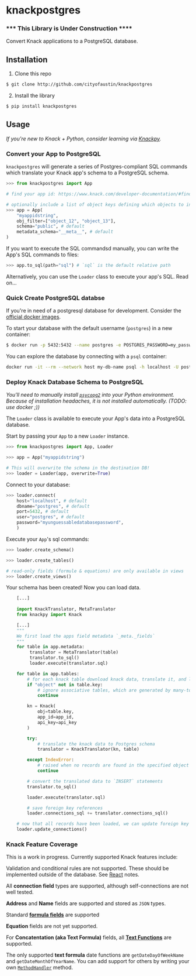 # knackpostgres

### *** This Library is Under Construction ****

Convert Knack applications to a PostgreSQL database.

## Installation

1. Clone this repo

```bash
$ git clone http://github.com/cityofaustin/knackpostgres
```

2. Install the library

```bash
$ pip install knackpostgres
```

## Usage

*If you're new to Knack + Python, consider learning via [Knackpy](https://github.com/cityofaustin/knackpy).*

### Convert your App to PostgreSQL

`knackpostgres` will generate a series of Postgres-compliant SQL commands which translate your Knack app's schema to a PostgreSQL schema. 

```python
>>> from knackpostgres import App

# find your app id: https://www.knack.com/developer-documentation/#find-your-api-key-amp-application-id

# optionally include a list of object keys defining which objects to include
>>> app = App(
    "myappidstring",
    obj_filter=["object_12", "object_13"],
    schema="public", # default
    metadata_schema="__meta__", # default
)
```

If you want to execute the SQL commandsd manually, you can write the App's SQL commands to files:

```python
>>> app.to_sql(path="sql") # `sql` is the default relative path
```

Alternatively, you can use the `Loader` class to execute your app's SQL. Read on...

### Quick Create PostgreSQL databse

If you're in need of a postgresql database for development. Consider the [official docker images](https://hub.docker.com/_/postgres).

To start your database with the default username (`postgres`) in a new container:

```bash
$ docker run -p 5432:5432 --name postgres -e POSTGRES_PASSWORD=my_password -d my-db-name
```

You can explore the database by connecting with a `psql` container: 

```bash
docker run -it --rm --network host my-db-name psql -h localhost -U postgres
```

### Deploy Knack Database Schema to PostgreSQL

*You'll need to manually install [`psycopg2`](https://pypi.org/project/psycopg2/) into your Python environment. Because of installation headaches, it is not installed automatically.
(*TODO: use docker ;)*)*

The `Loader` class is available to execute your App's data into a PostgreSQL database.

Start by passing your `App` to a new `Loader` instance.

```python
>>> from knackpostgres import App, Loader

>>> app = App("myappidstring")

# This will overwrite the schema in the destination DB!
>>> loader = Loader(app, overwrite=True)
```

Connect to your database:

```python
>>> loader.connect(
    host="localhost", # default
    dbname="postgres", # default
    port=5432, # default
    user="postgres", # default
    password="myunguessabledatabasepassword",
    )
```

Execute your `App`'s sql commands:

```python
>>> loader.create_schema()

>>> loader.create_tables()

# read-only fields (formule & equations) are only available in views
>>> loader.create_views()

```

Your schema has been created! Now you can load data.

```python
    [...]
    
    import KnackTranslator, MetaTranslator
    from knackpy import Knack

    [...]
    """
    We first load the apps field metadata `_meta._fields`
    """
    for table in app.metadata:
         translator = MetaTranslator(table)
         translator.to_sql()
         loader.execute(translator.sql)

    for table in app.tables:
        # for each knack table download knack data, translate it, and load it
        if "object" not in table.key:
            # ignore associative tables, which are generated by many-to-many connections
            continue

        kn = Knack(
            obj=table.key,
            app_id=app_id,
            api_key=api_key
        )

        try:
            # translate the knack data to Postgres schema
            translator = KnackTranslator(kn, table)

        except IndexError:
            # raised when no records are found in the specified object 
            continue

        # convert the translated data to `INSERT` statements
        translator.to_sql()

        loader.execute(translator.sql)

        # save foreign key references
        loader.connections_sql += translator.connections_sql()

    # now that all records have been loaded, we can update foreign key references
    loader.update_connections()
```

### Knack Feature Coverage

This is a work in progress. Currently supported Knack features include:

Validation and conditional rules are not supported. These should be implemented outside of the database. See [React](#react) notes.

All **connection field** types are supported, although self-connections are not well tested.

**Address** and **Name** fields are supported and stored as `JSON` types.

Standard **[formula fields](https://support.knack.com/hc/en-us/articles/226583008-Formulas)** are supported

**Equation** fields are not yet supported.

For **Concatentation (aka Text Formula)** fields, all **[Text Functions](https://support.knack.com/hc/en-us/articles/115005002328-Text-Formula-Functions)** are supported.

The only supported **text formula** date functions are `getDateDayOfWeekName` and `getDateMonthOfYearName`. You can add support for others by writing your own [`MethodHandler`](https://github.com/cityofaustin/knackpostgres/blob/master/knackpostgres/method_handler.py) method.